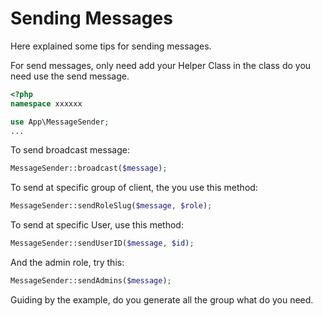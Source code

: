 # Sending Messages
Here explained some tips for sending messages.

For send messages, only need add your Helper Class in the class do you need use the send message.
```php
<?php
namespace xxxxxx

use App\MessageSender;
...
```
To send broadcast message:
```php
MessageSender::broadcast($message);
```
To send at specific group of client, the you use this method:
```php
MessageSender::sendRoleSlug($message, $role);
```
To send at specific User, use this method:
```php
MessageSender::sendUserID($message, $id);
```
And the admin role, try this:
```php
MessageSender::sendAdmins($message);
```
Guiding by the example, do you generate all the group what do you need.